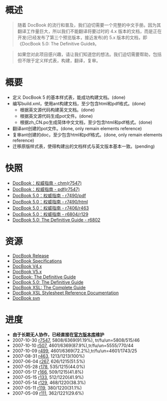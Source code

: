 # 概述 #

> 随着 DocBook 的流行和普及，我们迫切需要一个完整的中文手册。因为其翻译工作量巨大，所以我们不能翻译将要过时的 4.x 版本的文档，而是正在开发(已经发布了第三个预览版本，接近发布)的 5.x 版本的文档，即《DocBook 5.0: The Definitive Guide》。

> 如果您对此项目感兴趣，请让我们知道您的想法。我们迫切需要帮助，包括但不限于定义样式表，构建，翻译，复审。

# 概要 #

  * 定义 DocBook 5 的基本样式表，能成功构建文档。(done)
  * 编写build.xml，使用ant构建文档，至少包含html和pdf格式。(done)
    * 根据英文源代码构建英文文档。(done)
    * 根据英文源代码生成pot文件。(done)
    * 根据zh\_CN.po生成简体中文文档，至少包含html和pdf格式。(done)
  * 翻译ant创建的pot文件。(done, only remain elements reference)
  * 复审ant创建的doc，至少包含html和pdf格式。(done, only remain elements reference)
  * 迁移原版样式表，使得构建出的文档样式与英文版本基本一致。(pending)

# 快照 #

  * [DocBook：权威指南 - chm(r7547)](http://i18n-zh.googlecode.com/files/defguide5-zh_CN-r7547.chm)
  * [DocBook：权威指南 - pdf(r7547)](http://i18n-zh.googlecode.com/files/defguide5-zh_CN-r7547.pdf.bz2)
  * [DocBook 5.0：权威指南 - r7490/pdf](http://i18n-zh.googlecode.com/files/defguide5-zh_CN-0.0.22-r7490.pdf.bz2)
  * [DocBook 5.0：权威指南 - r7490/html](http://i18n-zh.googlecode.com/files/defguide5-zh_CN-0.0.22-r7490.html.tar.bz2)
  * [DocBook 5.0：权威指南 - r7406/r463](http://i18n-zh.googlecode.com/files/defguide5-zh_CN-r7406.pdf)
  * [DocBook 5.0：权威指南 - r6804/r129](http://i18n-zh.googlecode.com/files/defguide5-zh_CN-r6804_129.pdf)
  * [DocBook 5.0: The Definitive Guide - r6802](http://i18n-zh.googlecode.com/files/defguide5-r6802.pdf)

# 资源 #
  * [DocBook Release](http://www.docbook.org/xml/)
  * [DocBook Specifications](http://www.docbook.org/specs/)
  * [DocBook V4.x](http://docbook.org/schemas/4x)
  * [DocBook V5.x](http://docbook.org/schemas/5x)
  * [DocBook: The Definitive Guide](http://docbook.org/tdg/)
  * [DocBook 5.0: The Definitive Guide](http://docbook.org/tdg5/)
  * [DocBook XSL: The Complete Guide](http://www.sagehill.net/docbookxsl/index.html)
  * [DocBook XSL Stylesheet Reference Documentation](http://docbook.sourceforge.net/release/xsl/current/doc/)
  * [DocBook svn](http://docbook.svn.sourceforge.net/svnroot/docbook/trunk/)

# 进度 #
  * **由于长期无人协作，已经直接在[官方版本库](http://docbook.svn.sourceforge.net/viewvc/docbook/trunk/defguide5/zh/)维护**
  * 2007-10-30 [r7547](https://code.google.com/p/i18n-zh/source/detail?r=7547), 5808/6369(91.19%), tr/fu/un=5808/515/46
  * 2007-10-10 [r507](https://code.google.com/p/i18n-zh/source/detail?r=507), 4601/6369(87.9%),tr/fu/un=5555/770/44
  * 2007-10-09 [r499](https://code.google.com/p/i18n-zh/source/detail?r=499), 4601/6369(72.2%),tr/fu/un=4601/1743/25
  * 2007-08-31 [r463](https://code.google.com/p/i18n-zh/source/detail?r=463), 1213/1213(100%)
  * 2007-06-04 [r267](https://code.google.com/p/i18n-zh/source/detail?r=267), 626/1215(51.5%)
  * 2007-05-28 [r178](https://code.google.com/p/i18n-zh/source/detail?r=178), 535/1215(44.0%)
  * 2007-05-17 [r166](https://code.google.com/p/i18n-zh/source/detail?r=166), 509/1215(41.8%)
  * 2007-05-15 [r133](https://code.google.com/p/i18n-zh/source/detail?r=133), 512/1220(41.9%)
  * 2007-05-14 [r129](https://code.google.com/p/i18n-zh/source/detail?r=129), 468/1220(38.3%)
  * 2007-05-11 [r119](https://code.google.com/p/i18n-zh/source/detail?r=119), 380/1220(31.1%)
  * 2007-05-09 [r111](https://code.google.com/p/i18n-zh/source/detail?r=111), 362/1221(29.6%)